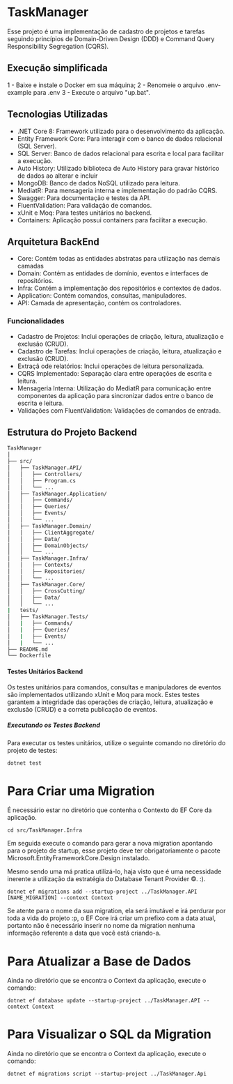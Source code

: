 # TaskManager

Esse projeto é uma implementação de cadastro de projetos e tarefas seguindo princípios de Domain-Driven Design (DDD) e Command Query Responsibility Segregation (CQRS).

## Execução simplificada

1 - Baixe e instale o Docker em sua máquina;
2 - Renomeie o arquivo .env-example para .env
3 - Execute o arquivo "up.bat".

## Tecnologias Utilizadas

- .NET Core 8: Framework utilizado para o desenvolvimento da aplicação.
- Entity Framework Core: Para interagir com o banco de dados relacional (SQL Server).
- SQL Server: Banco de dados relacional para escrita e local para facilitar a execução.
- Auto History: Utilizado biblioteca de Auto History para gravar histórico de dados ao alterar e incluir
- MongoDB: Banco de dados NoSQL utilizado para leitura.
- MediatR: Para mensageria interna e implementação do padrão CQRS.
- Swagger: Para documentação e testes da API.
- FluentValidation: Para validação de comandos.
- xUnit e Moq: Para testes unitários no backend.
- Containers: Aplicação possui containers para facilitar a execução.

## Arquitetura BackEnd

- Core: Contém todas as entidades abstratas para utilização nas demais camadas
- Domain: Contém as entidades de domínio, eventos e interfaces de repositórios.
- Infra: Contém a implementação dos repositórios e contextos de dados.
- Application: Contém comandos, consultas, manipuladores.
- API: Camada de apresentação, contém os controladores.

### Funcionalidades

- Cadastro de Projetos: Inclui operações de criação, leitura, atualização e exclusão (CRUD).
- Cadastro de Tarefas: Inclui operações de criação, leitura, atualização e exclusão (CRUD).
- Extraçã ode relatórios: Inclui operações de leitura personalizada.
- CQRS Implementado: Separação clara entre operações de escrita e leitura.
- Mensageria Interna: Utilização do MediatR para comunicação entre componentes da aplicação para sincronizar dados entre o banco de escrita e leitura.
- Validações com FluentValidation: Validações de comandos de entrada.

## Estrutura do Projeto Backend

```sh
TaskManager
│
├── src/
│   ├── TaskManager.API/
│   │   ├── Controllers/
│   │   ├── Program.cs
│   │   └── ...
│   ├── TaskManager.Application/
│   │   ├── Commands/
│   │   ├── Queries/
│   │   ├── Events/
│   │   └── ...
│   ├── TaskManager.Domain/
│   │   ├── ClientAggregate/
│   │   ├── Data/
│   │   ├── DomainObjects/
│   │   └── ...
│   ├── TaskManager.Infra/
│   │   ├── Contexts/
│   │   ├── Repositories/
│   │   └── ...
│   ├── TaskManager.Core/
│   │   ├── CrossCutting/
│   │   ├── Data/
│   │   └── ...
|   tests/
│   ├── TaskManager.Tests/
│   |   ├── Commands/
│   |   ├── Queries/
│   |   ├── Events/
│   |   └── ...
├── README.md
└── Dockerfile
```


#### Testes Unitários Backend

Os testes unitários para comandos, consultas e manipuladores de eventos são implementados utilizando xUnit e Moq para mock. Estes testes garantem a integridade das operações de criação, leitura, atualização e exclusão (CRUD) e a correta publicação de eventos.

##### Executando os Testes Backend

Para executar os testes unitários, utilize o seguinte comando no diretório do projeto de testes:

```sh
dotnet test
```

# Para Criar uma Migration
É necessário estar no diretório que contenha o Contexto do EF Core da aplicação.

`cd src/TaskManager.Infra`

Em seguida execute o comando para gerar a nova migration apontando para o projeto de startup, esse projeto deve ter obrigatoriamente o pacote Microsoft.EntityFrameworkCore.Design instalado.

Mesmo sendo uma má pratica utilizá-lo, haja visto que é uma necessidade inerente a utilização da estratégia do Database Tenant Provider ©. :).

`dotnet ef migrations add --startup-project ../TaskManager.API [NAME_MIGRATION] --context Context`

Se atente para o nome da sua migration, ela será imutável e irá perdurar por toda a vida do projeto :p, o EF Core irá criar um prefixo com a data atual, portanto não é necessário inserir no nome da migration nenhuma informação referente a data que você está criando-a.

# Para Atualizar a Base de Dados
Ainda no diretório que se encontra o Context da aplicação, execute o comando:

`dotnet ef database update --startup-project ../TaskManager.API --context Context`

# Para Visualizar o SQL da Migration
Ainda no diretório que se encontra o Context da aplicação, execute o comando:

`dotnet ef migrations script --startup-project ../TaskManager.Api`
